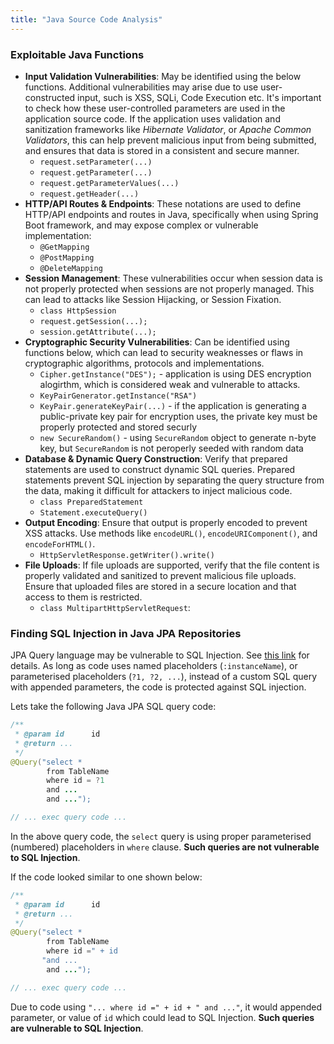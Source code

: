 ```yaml
---
title: "Java Source Code Analysis"
---
```


### Exploitable Java Functions

* **Input Validation Vulnerabilities**: May be identified using the below functions. Additional vulnerabilities may arise due to use user-constructed input, such is XSS, SQLi, Code Execution etc. It's important to check how these user-controlled parameters are used in the application source code. If the application uses validation and sanitization frameworks like *Hibernate Validator*, or *Apache Common Validators*, this can help prevent malicious input from being submitted, and ensures that data is stored in a consistent and secure manner.
  * `request.setParameter(...)`
  * `request.getParameter(...)`
  * `request.getParameterValues(...)`
  * `request.getHeader(...)`
* **HTTP/API Routes & Endpoints**: These notations are used to define HTTP/API endpoints and routes in Java, specifically when using Spring Boot framework, and may expose complex or vulnerable implementation:
  * `@GetMapping`
  * `@PostMapping`
  * `@DeleteMapping`
* **Session Management**: These vulnerabilities occur when session data is not properly protected when sessions are not properly managed. This can lead to attacks like Session Hijacking, or Session Fixation.
  * `class HttpSession`
  * `request.getSession(...);`
  * `session.getAttribute(...);`
* **Cryptographic Security Vulnerabilities**: Can be identified using functions below, which can lead to security weaknesses or flaws in cryptographic algorithms, protocols and implementations.
  * `Cipher.getInstance("DES");` - application is using DES encryption alogirthm, which is considered weak and vulnerable to attacks.
  * `KeyPairGenerator.getInstance("RSA")`
  * `KeyPair.generateKeyPair(...)` - if the application is generating a public-private key pair for encryption uses, the private key must be properly protected and stored securly
  * `new SecureRandom()` - using `SecureRandom` object to generate n-byte key, but `SecureRandom` is not peroperly seeded with random data
* **Database & Dynamic Query Construction**: Verify that prepared statements are used to construct dynamic SQL queries. Prepared statements prevent SQL injection by separating the query structure from the data, making it difficult for attackers to inject malicious code.
  * `class PreparedStatement`
  * `Statement.executeQuery()`
* **Output Encoding**: Ensure that output is properly encoded to prevent XSS attacks. Use methods like `encodeURL()`, `encodeURIComponent()`, and `encodeForHTML()`.
  * `HttpServletResponse.getWriter().write()`
* **File Uploads**: If file uploads are supported, verify that the file content is properly validated and sanitized to prevent malicious file uploads. Ensure that uploaded files are stored in a secure location and that access to them is restricted.
  * `class MultipartHttpServletRequest`: 

### Finding SQL Injection in Java JPA Repositories

JPA Query language may be vulnerable to SQL Injection. See [this link](https://www.adam-bien.com/roller/abien/entry/preventing_injection_in_jpa_query) for details. As long as code uses named placeholders (`:instanceName`), or parameterised placeholders (`?1, ?2, ...`), instead of a custom SQL query with appended parameters, the code is protected against SQL injection.

Lets take the following Java JPA SQL query code:

```java
/**
 * @param id      id
 * @return ...
 */
@Query("select * 
        from TableName
        where id = ?1
        and ...
        and ...");

// ... exec query code ...
```

In the above query code, the `select` query is using proper parameterised (numbered) placeholders in `where` clause. **Such queries are not vulnerable to SQL Injection**. 

If the code looked similar to one shown below:

```java
/**
 * @param id      id
 * @return ...
 */
@Query("select * 
        from TableName
        where id =" + id
       "and ...
        and ...");

// ... exec query code ...
```

Due to code using `"... where id =" + id + " and ..."`, it would appended parameter, or value of `id` which could lead to SQL Injection. **Such queries are vulnerable to SQL Injection**.

